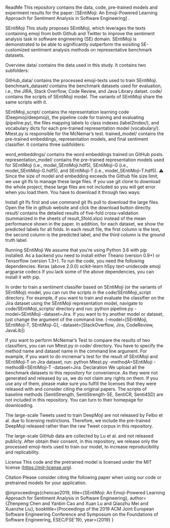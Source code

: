 ReadMe
This repository contains the data, code, pre-trained models and experiment results for the paper: [SEntiMoji: An Emoji-Powered Learning Approach for Sentiment Analysis in Software Engineering] .

SEntiMoji
This study proposes SEntiMoji, which leverages the texts containing emoji from both Github and Twitter to improve the sentiment analysis task in software engineering (SE) domain. SEntiMoji is demonstrated to be able to significantly outperform the exisiting SE-customized sentiment analysis methods on representative benchmark datasets.

Overview
data/ contains the data used in this study. It contains two subfolders:

GitHub_data/ contains the processed emoji-texts used to train SEntiMoji.
benchmark_dataset/ contains the benchmark datasets used for evaluation, i.e., the JIRA, Stack Overflow, Code Review, and Java Library datset.
code/ contains the scripts of SEntiMoji model. The variants of SEntiMoji share the same scripts with it.

SEntiMoji_script/ contains the representation learning code (Deepmoji/deepmoji), the pipeline code for training and evaluating (pipeline.py), the files mapping labels to class indexes (label2index/), and vocabulary dicts for each pre-trained representation model (vocabulary/).
Mtest.py is responsible for the McNemar’s test.
trained_model/ contains the pre-trained embeddings, representation models, and final sentiment classifier. It contains three subfolders:

word_embeddings/ contains the word embeddings trained on GitHub posts.
representation_model/ contains the pre-trained representation models used for SEntiMoji (i.e., model_SEntiMoji.hdf5), SEntiMoji-G (i.e., model_SEntiMoji-G.hdf5), and SEntiMoji-T (i.e., model_SEntiMoji-T.hdf5).
⚠️ Since the size of model and embedding exceeds the Github file size limit, we use git lfs to manage these large files. If you use git clone to download the whole project, these large files are not included so you will get error when you load them. You have to download it through two ways:

Install git lfs first and use command git lfs pull to download the large files.
Open the file in github website and click the download button directly.
result/ contains the detailed results of five-fold cross-validation (summarized in the sheets of result_5fold.xlsx) instead of the mean performance shown in the paper. In addition, for each dataset, we show the predicted labels for all folds. In each result file, the first column is the text, the second column is the predicted label, and the third column is the ground truth label.

Running SEntiMoji
We assume that you're using Python 3.6 with pip installed. As a backend you need to install either Theano (version 0.9+) or Tensorflow (version 1.3+). To run the code, you need the following dependencies:
Keras (above 2.0.0)
scikit-learn
h5py
text-unidecode
emoji
argparse
codecs
If you lack some of the above dependencies, you can install it with pip.

In order to train a sentiment classifer based on SEntiMoji (or the variants of SEntiMoji) model, you can run the scripts in the code/SEntiMoji_script directory. For example, if you want to train and evaluate the classifier on the Jira dataset using the SEntiMoji representation model, navigate to code/SEntiMoji_scripts/ directory and run: python pipeline.py -model=SEntiMoji -dataset=Jira.
If you want to try another model or dataset, just change the argument of the command line. (-model=[SEntiMoji, SEntiMoji-T, SEntiMoji-G], -dataset=[StackOverflow, Jira, CodeReview, JavaLib])

If you want to perform McNemar’s Test to compare the results of two classifiers, you can run Mtest.py in code/ directory. You have to specify the method name and dataset name in the command line argument. For example, if you want to do mcnemar's test for the result of SEntiMoji and SEntiMoji-T on Jira dataset, run: python Mtest.py -methodA=SEntiMoji -methodB=SEntiMoji-T -dataset=Jira.
Declaration
We upload all the benchmark datasets to this repository for convenience. As they were not generated and released by us, we do not claim any rights on them. If you use any of them, please make sure you fulfill the licenses that they were released with and consider citing the original papers. The scripts of baseline methods (SentiStrength, SentiStrength-SE, SentiCR, Senti4SD) are not included in this repository. You can turn to their homepage for downloading.

The large-scale Tweets used to train DeepMoji are not released by Felbo et al. due to licensing restrictions. Therefore, we include the pre-trained DeepMoji released rather than the raw Tweet corpus in this repository.

The large-scale GitHub data are collected by Lu et al. and not released publicly. After obtain their consent, in this repository, we release only the processed emoji-texts used to train our model, to increase reproducibility and replicability.

License
This code and the pretrained model is licensed under the MIT license (https://mit-license.org).

Citation
Please consider citing the following paper when using our code or pretrained models for your application.

@inproceedings{chencao2019,
  title={SEntiMoji: An Emoji-Powered Learning Approach for Sentiment Analysis in Software Engineering},
  author={Zhenpeng Chen and Yanbin Cao and Xuan Lu and Qiaozhu Mei and Xuanzhe Liu},
  booktitle={Proceedings of the 2019 ACM Joint European Software Engineering Conference and Symposium on the Foundations of Software Engineering, ESEC/FSE'19},
  year={2019}
}
